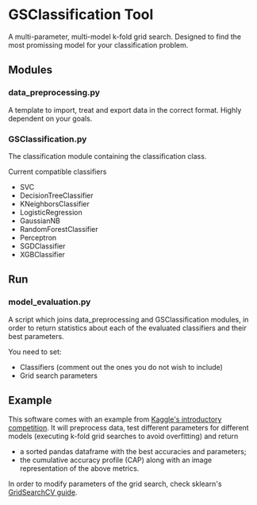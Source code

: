 # GSClassification Tool
A multi-parameter, multi-model k-fold grid search. Designed to find the most promissing model for your classification problem.

## Modules

### data_preprocessing.py
A template to import, treat and export data in the correct format. Highly dependent on your goals.

### GSClassification.py
The classification module containing the classification class.

Current compatible classifiers

- SVC
- DecisionTreeClassifier
- KNeighborsClassifier
- LogisticRegression
- GaussianNB
- RandomForestClassifier
- Perceptron
- SGDClassifier 
- XGBClassifier

## Run

### model_evaluation.py
A script which joins data_preprocessing and GSClassification modules, in order to return statistics about each of the evaluated classifiers and their best parameters.

You need to set:

- Classifiers (comment out the ones you do not wish to include)
- Grid search parameters

## Example
This software comes with an example from [Kaggle's introductory competition](https://www.kaggle.com/c/titanic). It will preprocess data, test different parameters for different models (executing k-fold grid searches to avoid overfitting) and return 

- a sorted pandas dataframe with the best accuracies and parameters;
- the cumulative accuracy profile (CAP) along with an image representation of the above metrics.

In order to modify parameters of the grid search, check sklearn's [GridSearchCV guide](https://scikit-learn.org/stable/modules/generated/sklearn.model_selection.GridSearchCV.html).
